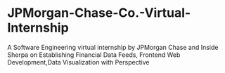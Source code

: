 # JPMorgan-Chase-Co.-Virtual-Internship
A Software Engineering virtual  internship by JPMorgan Chase and Inside Sherpa on Establishing Financial Data Feeds, Frontend Web Development,Data Visualization with Perspective
